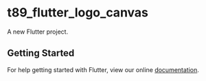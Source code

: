 # t89_flutter_logo_canvas

A new Flutter project.

## Getting Started

For help getting started with Flutter, view our online
[documentation](https://flutter.io/).
